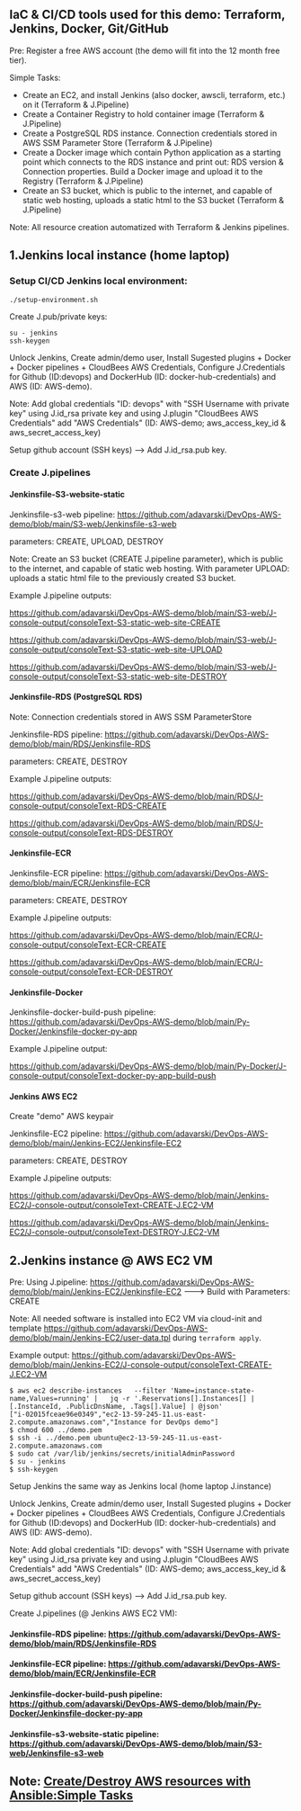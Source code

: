 ## IaC & CI/CD tools used for this demo: Terraform, Jenkins, Docker, Git/GitHub 

Pre: Register a free AWS account (the demo will fit into the 12 month free tier).

Simple Tasks:

- Create an EC2, and install Jenkins (also docker, awscli, terraform, etc.) on it (Terraform & J.Pipeline)
- Create a Container Registry to hold container image (Terraform & J.Pipeline)
- Create a PostgreSQL RDS instance. Connection credentials stored in AWS SSM Parameter Store (Terraform & J.Pipeline)
- Create a Docker image which contain Python application as a starting point which connects to the RDS instance and print out: RDS version & Connection properties.  Build a Docker image and upload it to the Registry (Terraform & J.Pipeline)
- Create an S3 bucket, which is public to the internet, and capable of static web hosting, uploads a static html to the S3 bucket (Terraform & J.Pipeline)

Note: All resource creation automatized with Terraform & Jenkins pipelines. 

## 1.Jenkins local instance (home laptop)

### Setup CI/CD Jenkins local environment:

```
./setup-environment.sh
```
Create J.pub/private keys: 

```
su - jenkins
ssh-keygen
```

Unlock Jenkins, Create admin/demo user, Install Sugested plugins + Docker + Docker pipelines + CloudBees AWS Credentials, Configure J.Credentials for Github (ID:devops) and DockerHub (ID: docker-hub-credentials) and AWS (ID: AWS-demo). 

Note: Add global credentials "ID: devops" with "SSH Username with private key" using J.id_rsa private key and using J.plugin "CloudBees AWS Credentials" add "AWS Credentials" (ID: AWS-demo; aws_access_key_id & aws_secret_access_key)

Setup github account (SSH keys) --> Add J.id_rsa.pub key.

### Create J.pipelines

#### Jenkinsfile-S3-website-static

Jenkinsfile-s3-web pipeline: https://github.com/adavarski/DevOps-AWS-demo/blob/main/S3-web/Jenkinsfile-s3-web

parameters: CREATE, UPLOAD, DESTROY

Note: Create an S3 bucket (CREATE J.pipeline parameter), which is public to the internet, and capable of static web hosting. With parameter UPLOAD: uploads a static html file to the previously created S3 bucket.

Example J.pipeline outputs:

https://github.com/adavarski/DevOps-AWS-demo/blob/main/S3-web/J-console-output/consoleText-S3-static-web-site-CREATE

https://github.com/adavarski/DevOps-AWS-demo/blob/main/S3-web/J-console-output/consoleText-S3-static-web-site-UPLOAD

https://github.com/adavarski/DevOps-AWS-demo/blob/main/S3-web/J-console-output/consoleText-S3-static-web-site-DESTROY

#### Jenkinsfile-RDS (PostgreSQL RDS)

Note: Connection credentials stored in AWS SSM ParameterStore

Jenkinsfile-RDS pipeline: https://github.com/adavarski/DevOps-AWS-demo/blob/main/RDS/Jenkinsfile-RDS

parameters: CREATE, DESTROY

Example J.pipeline outputs:

https://github.com/adavarski/DevOps-AWS-demo/blob/main/RDS/J-console-output/consoleText-RDS-CREATE

https://github.com/adavarski/DevOps-AWS-demo/blob/main/RDS/J-console-output/consoleText-RDS-DESTROY


#### Jenkinsfile-ECR

Jenkinsfile-ECR pipeline: https://github.com/adavarski/DevOps-AWS-demo/blob/main/ECR/Jenkinsfile-ECR

parameters: CREATE, DESTROY

Example J.pipeline outputs:

https://github.com/adavarski/DevOps-AWS-demo/blob/main/ECR/J-console-output/consoleText-ECR-CREATE

https://github.com/adavarski/DevOps-AWS-demo/blob/main/ECR/J-console-output/consoleText-ECR-DESTROY


#### Jenkinsfile-Docker

Jenkinsfile-docker-build-push pipeline: https://github.com/adavarski/DevOps-AWS-demo/blob/main/Py-Docker/Jenkinsfile-docker-py-app

Example J.pipeline output:

https://github.com/adavarski/DevOps-AWS-demo/blob/main/Py-Docker/J-console-output/consoleText-docker-py-app-build-push


#### Jenkins AWS EC2

Create "demo" AWS keypair 

Jenkinsfile-EC2 pipeline: https://github.com/adavarski/DevOps-AWS-demo/blob/main/Jenkins-EC2/Jenkinsfile-EC2

parameters: CREATE, DESTROY

Example J.pipeline outputs:

https://github.com/adavarski/DevOps-AWS-demo/blob/main/Jenkins-EC2/J-console-output/consoleText-CREATE-J.EC2-VM

https://github.com/adavarski/DevOps-AWS-demo/blob/main/Jenkins-EC2/J-console-output/consoleText-DESTROY-J.EC2-VM

## 2.Jenkins instance @ AWS EC2 VM 

 Pre: Using J.pipeline: https://github.com/adavarski/DevOps-AWS-demo/blob/main/Jenkins-EC2/Jenkinsfile-EC2 ---> Build with Parameters: CREATE 
 
 Note: All needed software is installed into EC2 VM via cloud-init and template https://github.com/adavarski/DevOps-AWS-demo/blob/main/Jenkins-EC2/user-data.tpl during `terraform apply`.
 
 Example output: https://github.com/adavarski/DevOps-AWS-demo/blob/main/Jenkins-EC2/J-console-output/consoleText-CREATE-J.EC2-VM
 
```
$ aws ec2 describe-instances   --filter 'Name=instance-state-name,Values=running' |   jq -r '.Reservations[].Instances[] | [.InstanceId, .PublicDnsName, .Tags[].Value] | @json'
["i-02015fceae96e0349","ec2-13-59-245-11.us-east-2.compute.amazonaws.com","Instance for DevOps demo"]
$ chmod 600 ../demo.pem
$ ssh -i ../demo.pem ubuntu@ec2-13-59-245-11.us-east-2.compute.amazonaws.com
$ sudo cat /var/lib/jenkins/secrets/initialAdminPassword
$ su - jenkins
$ ssh-keygen 
```

Setup Jenkins the same way as Jenkins local (home laptop J.instance)

Unlock Jenkins, Create admin/demo user, Install Sugested plugins + Docker + Docker pipelines + CloudBees AWS Credentials, Configure J.Credentials for Github (ID:devops) and DockerHub (ID: docker-hub-credentials) and AWS (ID: AWS-demo). 

Note: Add global credentials "ID: devops" with "SSH Username with private key" using J.id_rsa private key and using J.plugin "CloudBees AWS Credentials" add "AWS Credentials" (ID: AWS-demo; aws_access_key_id & aws_secret_access_key)

Setup github account (SSH keys) --> Add J.id_rsa.pub key.

Create J.pipelines (@ Jenkins AWS EC2 VM):


#### Jenkinsfile-RDS pipeline: https://github.com/adavarski/DevOps-AWS-demo/blob/main/RDS/Jenkinsfile-RDS

#### Jenkinsfile-ECR pipeline: https://github.com/adavarski/DevOps-AWS-demo/blob/main/ECR/Jenkinsfile-ECR

#### Jenkinsfile-docker-build-push pipeline: https://github.com/adavarski/DevOps-AWS-demo/blob/main/Py-Docker/Jenkinsfile-docker-py-app

#### Jenkinsfile-s3-website-static pipeline: https://github.com/adavarski/DevOps-AWS-demo/blob/main/S3-web/Jenkinsfile-s3-web


## Note: [Create/Destroy AWS resources with Ansible:Simple Tasks](https://github.com/adavarski/DevOps-AWS-demo/tree/main/ansible)

